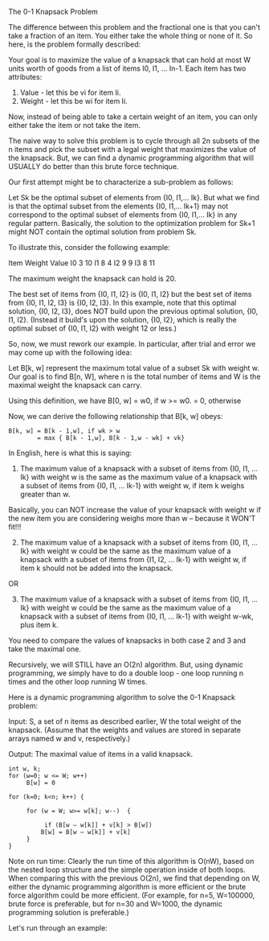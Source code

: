 The 0-1 Knapsack Problem

The difference between this problem and the fractional one is that you can't take a fraction of an item. You either take the whole thing or none of it. So here, is the problem formally described:

Your goal is to maximize the value of  a knapsack that can hold at most W units worth of goods from a list of items I0,  I1,  ... In-1. Each item has two attributes:

1) Value - let this be vi for item Ii.
2) Weight - let this be wi for item Ii.

Now, instead of being able to take a certain weight of an item, you can only either take the item or not take the item.

The naive way to solve this problem is to cycle through all 2n subsets of the n items and pick the subset with a legal weight that maximizes the value of the knapsack. But, we can find a dynamic programming algorithm that will USUALLY do better than this brute force technique.

Our first attempt might be to characterize a sub-problem as follows:

Let Sk be the optimal subset of elements from {I0, I1,... Ik}. But what we find is that the optimal subset from the elements {I0, I1,... Ik+1} may not correspond to the optimal subset of elements from {I0, I1,... Ik} in any regular pattern. Basically, the solution to the optimization problem for Sk+1 might NOT contain the optimal solution from problem Sk.


To illustrate this, consider the following example:

Item		Weight		Value
I0		      3			10
I1		      8			4
I2		      9			9
I3		      8			11

The maximum weight the knapsack can hold is 20.

The best set of items from {I0, I1, I2} is {I0, I1, I2}  but the best set of items from {I0, I1, I2, I3}  is {I0, I2, I3}. In this example, note that this optimal solution, {I0, I2, I3}, does NOT build upon the previous optimal solution, {I0, I1, I2}. (I­nstead it build's upon the solution, {I0, I2}, which is really the optimal subset of   {I0, I1, I2}  with weight 12 or less.)

So, now, we must rework our example. In particular, after trial and error we may come up with the following idea:

Let B[k, w] represent the maximum total value of a subset Sk with weight w. Our goal is to find B[n, W], where n is the total number of items and W is the maximal weight the knapsack can carry.

Using this definition, we have B[0, w] = w0, if w >= w0.
						         = 0, otherwise

Now, we can derive the following relationship that B[k, w] obeys:

    B[k, w] = B[k - 1,w], if wk > w
    	    = max { B[k - 1,w], B[k - 1,w - wk] + vk}



In English, here is what this is saying:

1) The maximum value of a knapsack with a subset of items from {I0, I1, ... Ik} with weight w is the same as the maximum value of a knapsack with a subset of items from {I0, I1, ... Ik-1} with weight w, if item k weighs greater than w.

Basically, you can NOT increase the value of your knapsack with weight w if the new item you are considering weighs more than w – because it WON'T fit!!!

2) The maximum value of a knapsack with a subset of items from {I0, I1, ... Ik} with weight w could be the same as the maximum value of a knapsack with a subset of items from {I1, I2, ... Ik-1} with weight w, if item k should not be added into the knapsack.

OR

3) The maximum value of a knapsack with a subset of items from {I0, I1, ... Ik} with weight w could be the same as the maximum value of a knapsack with a subset of items from {I0, I1, ... Ik-1} with weight w-wk, plus item k.

You need to compare the values of knapsacks in both case 2 and 3 and take the maximal one.

Recursively, we will STILL have an O(2n) algorithm. But, using dynamic programming, we simply have to do a double loop - one loop running n times and the other loop running W times.



Here is a dynamic programming algorithm to solve the 0-1 Knapsack problem:

Input: S, a set of n items as described earlier, W the total weight of the knapsack. (Assume that the weights and values are stored in separate arrays named w and v, respectively.)

Output: The maximal value of items in a valid knapsack.

    int w, k;
    for (w=0; w <= W; w++)
         B[w] = 0

    for (k=0; k<n; k++) {

         for (w = W; w>= w[k]; w--)  {

              if (B[w – w[k]] + v[k] > B[w])
    	     B[w] = B[w – w[k]] + v[k]
         }
    }

Note on run time: Clearly the run time of this algorithm is O(nW), based on the nested loop structure and the simple operation inside of both loops. When comparing this with the previous O(2n), we find that depending on W, either the dynamic programming algorithm is more efficient or the brute force algorithm could be more efficient. (For example, for n=5, W=100000, brute force is preferable, but for n=30 and W=1000, the dynamic programming solution is preferable.)

Let's run through an example:
